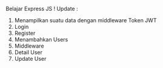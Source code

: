 Belajar Express JS ! 
Update : 
1. Menampilkan suatu data dengan middleware Token JWT 
2. Login
3. Register
4. Menambahkan Users
5. Middleware
6. Detail User
7. Update User
